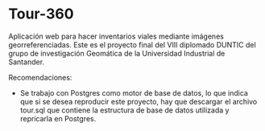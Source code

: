 # Tour-360
Aplicación web para hacer inventarios viales mediante imágenes georreferenciadas. Este es el proyecto final del VIII diplomado DUNTIC del grupo de investigación Geomática de la Universidad Industrial de Santander.

Recomendaciones:
- Se trabajo con Postgres como motor de base de datos, lo que indica que si se desea reproducir este proyecto, hay que descargar el archivo tour.sql que contiene la estructura de base de datos utilizada y repricarla en Postgres. 
